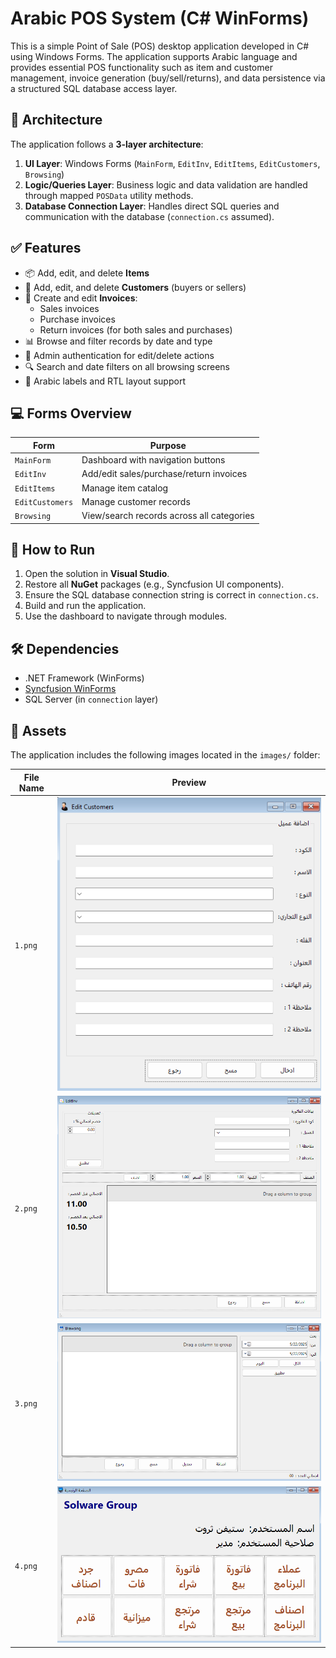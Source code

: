 # Arabic POS System (C# WinForms)

This is a simple Point of Sale (POS) desktop application developed in C# using Windows Forms. The application supports Arabic language and provides essential POS functionality such as item and customer management, invoice generation (buy/sell/returns), and data persistence via a structured SQL database access layer.

## 🧩 Architecture

The application follows a **3-layer architecture**:

1. **UI Layer**: Windows Forms (`MainForm`, `EditInv`, `EditItems`, `EditCustomers`, `Browsing`)
2. **Logic/Queries Layer**: Business logic and data validation are handled through mapped `POSData` utility methods.
3. **Database Connection Layer**: Handles direct SQL queries and communication with the database (`connection.cs` assumed).

## ✅ Features

- 📦 Add, edit, and delete **Items**
- 👤 Add, edit, and delete **Customers** (buyers or sellers)
- 🧾 Create and edit **Invoices**:
  - Sales invoices
  - Purchase invoices
  - Return invoices (for both sales and purchases)
- 📊 Browse and filter records by date and type
- 🔐 Admin authentication for edit/delete actions
- 🔍 Search and date filters on all browsing screens
- 🎯 Arabic labels and RTL layout support

## 💻 Forms Overview

| Form             | Purpose                                    |
|------------------|--------------------------------------------|
| `MainForm`       | Dashboard with navigation buttons          |
| `EditInv`        | Add/edit sales/purchase/return invoices    |
| `EditItems`      | Manage item catalog                        |
| `EditCustomers`  | Manage customer records                    |
| `Browsing`       | View/search records across all categories  |

## 🚀 How to Run

1. Open the solution in **Visual Studio**.
2. Restore all **NuGet** packages (e.g., Syncfusion UI components).
3. Ensure the SQL database connection string is correct in `connection.cs`.
4. Build and run the application.
5. Use the dashboard to navigate through modules.

## 🛠 Dependencies

- .NET Framework (WinForms)
- [Syncfusion WinForms](https://www.syncfusion.com/winforms-ui-controls)
- SQL Server (in `connection` layer)

## 📸 Assets

The application includes the following images located in the `images/` folder:

| File Name | Preview               |
|-----------|------------------------|
| `1.png`   | ![1.png](https://github.com/StevenTharwat/SGPOS/blob/main/blob/main/Images/1.png) |
| `2.png`   | ![2.png](https://github.com/StevenTharwat/SGPOS/blob/main/blob/main/Images/2.png) |
| `3.png`   | ![3.png](https://github.com/StevenTharwat/SGPOS/blob/main/blob/main/Images/3.png) |
| `4.png`   | ![4.png](https://github.com/StevenTharwat/SGPOS/blob/main/blob/main/Images/4.png) |


